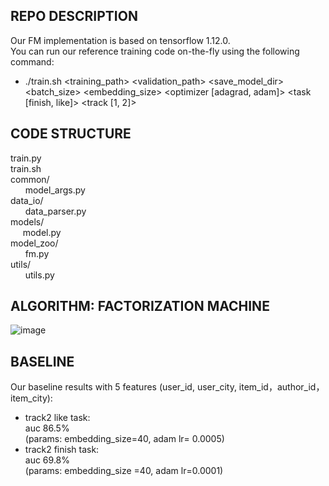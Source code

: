 REPO DESCRIPTION
-------  
Our FM implementation is based on tensorflow 1.12.0.  
You can run our reference training code on-the-fly using the following command:  

 *  ./train.sh <training_path> <validation_path> <save_model_dir> <batch_size> <embedding_size> <optimizer [adagrad, adam]> <lr> <task [finish, like]> <track [1, 2]>  
 
CODE STRUCTURE
--------------  
train.py  
train.sh  
common/  
  &nbsp; &nbsp; &nbsp; model_args.py  
data_io/  
 &nbsp; &nbsp; &nbsp; data_parser.py  
models/  
 &nbsp; &nbsp;&nbsp;  model.py  
model_zoo/  
 &nbsp; &nbsp; &nbsp; fm.py  
utils/  
 &nbsp; &nbsp; &nbsp; utils.py



ALGORITHM: FACTORIZATION MACHINE
--------------------------------

![image](https://github.com/challenge-ICME2019-Bytedance/Bytedance_ICME_challenge/raw/master/images/fm.jpg)

BASELINE
-------  
Our baseline results with 5 features (user_id, user_city, item_id，author_id，item_city):   

  * track2 like task:   
    auc 86.5%   
    (params: embedding_size=40, adam lr= 0.0005)  
  * track2 finish task:  
    auc 69.8%  
    (params: embedding_size =40, adam lr=0.0001)



